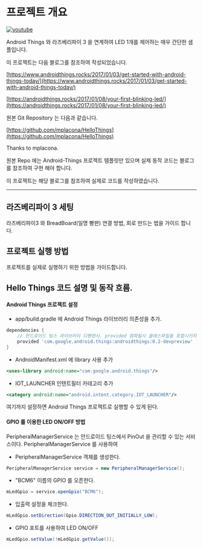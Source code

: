 # 프로젝트 개요

[![youtube](http://img.youtube.com/vi/jvyNrBTJSbA/0.jpg)](http://www.youtube.com/watch?v=jvyNrBTJSbA )

Android Things 와 라즈베리파이 3 을 연계하여 LED 1개를 제어하는 매우 간단한 샘플입니다.

이 프로젝트는 다음 블로그를 참조하여 작성되었습니다. 

[https://www.androidthings.rocks/2017/01/03/get-started-with-android-things-today/](https://www.androidthings.rocks/2017/01/03/get-started-with-android-things-today/)

[https://androidthings.rocks/2017/01/08/your-first-blinking-led/](https://androidthings.rocks/2017/01/08/your-first-blinking-led/)

원본 Git Repository 는 다음과 같습니다.

[https://github.com/mplacona/HelloThings](https://github.com/mplacona/HelloThings)

Thanks to mplacona.

원본 Repo 에는 Android-Things 프로젝트 템플릿만 있으며 실제 동작 코드는 블로그를 참조하여 구현 해야 합니다.

이 프로젝트는 해당 블로그를 참조하여 실제로 코드를 작성하였습니다.

--- 

## 라즈베리파이 3 세팅

라즈베리파이3 와 BreadBoard(일명 빵판) 연결 방법, 회로 만드는 법을 가이드 합니다.

## 프로젝트 실행 방법

프로젝트를 실제로 실행하기 위한 방법을 가이드합니다.


## Hello Things 코드 설명 및 동작 흐름.

#### Android Things 프로젝트 설정

* app/build.gradle 에 Android Things 라이브러리 의존성을 추가.

```groovy
dependencies {
    // 안드로이드 팅스 라이브러리 디펜덴시. provided 컴파일시 클래스파일을 포함시키지 않음.
    provided 'com.google.android.things:androidthings:0.2-devpreview'
}
```

* AndroidManifest.xml 에 library 사용 추가

```xml
<uses-library android:name="com.google.android.things"/>
```

* IOT_LAUNCHER 인텐트필터 카테고리 추가

```xml
<category android:name="android.intent.category.IOT_LAUNCHER"/>
```

여기까지 설정하면 Android Things 프로젝트로 실행할 수 있게 된다.

#### GPIO 를 이용한 LED ON/OFF 방법

PeripheralManagerService 는 안드로이드 팅스에서 PinOut 을 관리할 수 있는 서비스이다. PeripheralManagerService 를 사용하여 

* PeripheralManagerService 객체를 생성한다.

```java
PeripheralManagerService service = new PeripheralManagerService();
```

* "BCM6" 이름의 GPIO 를 오픈한다.

```java
mLedGpio = service.openGpio("BCM6");
```

* 입출력 설정을 체크한다.

```java
mLedGpio.setDirection(Gpio.DIRECTION_OUT_INITIALLY_LOW);
```

* GPIO 포트를 사용하여 LED ON/OFF

```java
mLedGpio.setValue(!mLedGpio.getValue());
```



